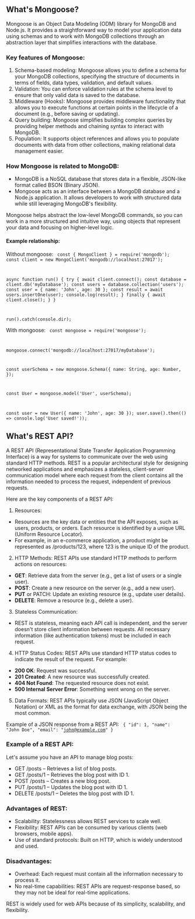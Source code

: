 ## What's Mongoose?

Mongoose is an Object Data Modeling (ODM) library for MongoDB and Node.js. It
provides a straightforward way to model your application data using schemas and
to work with MongoDB collections through an abstraction layer that simplifies
interactions with the database.

### Key features of Mongoose:

1. Schema-based modeling: Mongoose allows you to define a schema for your
   MongoDB collections, specifying the structure of documents in terms of
   fields, data types, validation, and default values.
2. Validation: You can enforce validation rules at the schema level to ensure
   that only valid data is saved to the database.
3. Middleware (Hooks): Mongoose provides middleware functionality that allows
   you to execute functions at certain points in the lifecycle of a document
   (e.g., before saving or updating).
4. Query building: Mongoose simplifies building complex queries by providing
   helper methods and chaining syntax to interact with MongoDB.
5. Population: It supports object references and allows you to populate
   documents with data from other collections, making relational data management
   easier.

### How Mongoose is related to MongoDB:

- MongoDB is a NoSQL database that stores data in a flexible, JSON-like format
  called BSON (Binary JSON).
- Mongoose acts as an interface between a MongoDB database and a Node.js
  application. It allows developers to work with structured data while still
  leveraging MongoDB's flexibility.

Mongoose helps abstract the low-level MongoDB commands, so you can work in a
more structured and intuitive way, using objects that represent your data and
focusing on higher-level logic.

#### Example relationship:

Without mongoose: <code> const { MongoClient } = require('mongodb'); const
client = new MongoClient('mongodb://localhost:27017');

async function run() { try { await client.connect(); const database =
client.db('myDatabase'); const users = database.collection('users'); const user
= { name: 'John', age: 30 }; const result = await users.insertOne(user);
console.log(result); } finally { await client.close(); } }

run().catch(console.dir); </code>

With mongoose: <code> const mongoose = require('mongoose');

mongoose.connect('mongodb://localhost:27017/myDatabase');

const userSchema = new mongoose.Schema({ name: String, age: Number, });

const User = mongoose.model('User', userSchema);

const user = new User({ name: 'John', age: 30 }); user.save().then(() =>
console.log('User saved!')); </code>

## What's REST API?

A REST API (Representational State Transfer Application Programming Interface)
is a way for systems to communicate over the web using standard HTTP methods.
REST is a popular architectural style for designing networked applications and
emphasizes a stateless, client-server communication model where each request
from the client contains all the information needed to process the request,
independent of previous requests.

Here are the key components of a REST API:

1. Resources:

- Resources are the key data or entities that the API exposes, such as users,
  products, or orders. Each resource is identified by a unique URL (Uniform
  Resource Locator).
- For example, in an e-commerce application, a product might be represented as
  /products/123, where 123 is the unique ID of the product.

2. HTTP Methods: REST APIs use standard HTTP methods to perform actions on
   resources:

- <b>GET</b>: Retrieve data from the server (e.g., get a list of users or a
  single user).
- <b>POST</b>: Create a new resource on the server (e.g., add a new user).
- <b>PUT</b> or PATCH: Update an existing resource (e.g., update user details).
- <b>DELETE</b>: Remove a resource (e.g., delete a user).

3. Stateless Communication:

- REST is stateless, meaning each API call is independent, and the server
  doesn't store client information between requests. All necessary information
  (like authentication tokens) must be included in each request.

4. HTTP Status Codes: REST APIs use standard HTTP status codes to indicate the
   result of the request. For example:

- <b>200 OK</b>: Request was successful.
- <b>201 Created</b>: A new resource was successfully created.
- <b>404 Not Found</b>: The requested resource does not exist.
- <b>500 Internal Server Error</b>: Something went wrong on the server.

5. Data Formats: REST APIs typically use JSON (JavaScript Object Notation) or
   XML as the format for data exchange, with JSON being the most common.

Example of a JSON response from a REST API: <code> { "id": 1, "name": "John
Doe", "email": "john@example.com" } </code>

### Example of a REST API:

Let's assume you have an API to manage blog posts:

- GET /posts – Retrieves a list of blog posts.
- GET /posts/1 – Retrieves the blog post with ID 1.
- POST /posts – Creates a new blog post.
- PUT /posts/1 – Updates the blog post with ID 1.
- DELETE /posts/1 – Deletes the blog post with ID 1.

### Advantages of REST:

- Scalability: Statelessness allows REST services to scale well.
- Flexibility: REST APIs can be consumed by various clients (web browsers,
  mobile apps).
- Use of standard protocols: Built on HTTP, which is widely understood and used.

### Disadvantages:

- Overhead: Each request must contain all the information necessary to process
  it.
- No real-time capabilities: REST APIs are request-response based, so they may
  not be ideal for real-time applications.

REST is widely used for web APIs because of its simplicity, scalability, and
flexibility.
